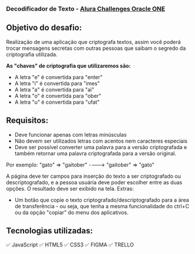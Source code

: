 
### Decodificador de Texto - [Alura Challenges Oracle ONE](https://www.alura.com.br)

## Objetivo do desafio:

Realização de uma aplicação que criptografa textos, assim você poderá trocar mensagens secretas com outras pessoas que saibam o segredo da criptografia utilizada.

**As "chaves" de criptografia que utilizaremos são:**
- A letra "e" é convertida para "enter"
- A letra "i" é convertida para "imes"
- A letra "a" é convertida para "ai"
- A letra "o" é convertida para "ober"
- A letra "u" é convertida para "ufat"

## Requisitos:
- Deve funcionar apenas com letras minúsculas
- Não devem ser utilizados letras com acentos nem caracteres especiais
- Deve ser possível converter uma palavra para a versão criptografada e também retornar uma palavra criptografada para a versão original.

Por exemplo:
"gato" => "gaitober" ----> "gaitober" => "gato"

A página deve ter campos para inserção do texto a ser criptografado ou descriptografado, e a pessoa usuária deve poder escolher entre as duas opções.
O resultado deve ser exibido na tela.
Extras:
- Um botão que copie o texto criptografado/descriptografado para a área de transferência - ou seja, que tenha a mesma funcionalidade do ctrl+C ou da opção "copiar" do menu dos aplicativos.

## Tecnologias utilizadas:

✅ JavaScript
✅ HTML5
✅ CSS3
✅ FIGMA
✅ TRELLO

